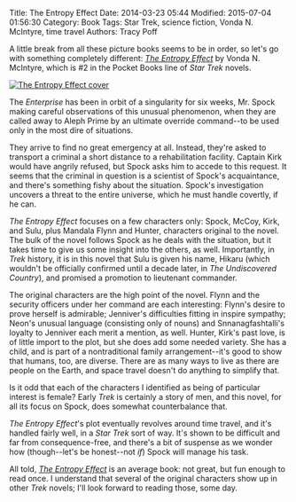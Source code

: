 Title: The Entropy Effect
Date: 2014-03-23 05:44
Modified: 2015-07-04 01:56:30
Category: Book
Tags: Star Trek, science fiction, Vonda N. McIntyre, time travel
Authors: Tracy Poff

A little break from all these picture books seems to be in order, so let's go with something completely different: [*The Entropy Effect*][entropyamzn] by Vonda N. McIntyre, which is #2 in the Pocket Books line of *Star Trek* novels.

[![The Entropy Effect cover]({filename}images/entropy-effect-cover.jpg)][entropyamzn]

The *Enterprise* has been in orbit of a singularity for six weeks, Mr. Spock making careful observations of this unusual phenomenon, when they are called away to Aleph Prime by an ultimate override command--to be used only in the most dire of situations.

They arrive to find no great emergency at all. Instead, they're asked to transport a criminal a short distance to a rehabilitation facility. Captain Kirk would have angrily refused, but Spock asks him to accede to this request. It seems that the criminal in question is a scientist of Spock's acquaintance, and there's something fishy about the situation. Spock's investigation uncovers a threat to the entire universe, which he must handle covertly, if he can.

*The Entropy Effect* focuses on a few characters only: Spock, McCoy, Kirk, and Sulu, plus Mandala Flynn and Hunter, characters original to the novel. The bulk of the novel follows Spock as he deals with the situation, but it takes time to give us some insight into the others, as well. Importantly, in *Trek* history, it is in this novel that Sulu is given his name, Hikaru (which wouldn't be officially confirmed until a decade later, in *The Undiscovered Country*), and promised a promotion to lieutenant commander.

The original characters are the high point of the novel. Flynn and the security officers under her command are each interesting: Flynn's desire to prove herself is admirable; Jenniver's difficulties fitting in inspire sympathy; Neon's unusual language (consisting only of nouns) and Snnanagfashtalli's loyalty to Jenniver each merit a mention, as well. Hunter, Kirk's past love, is of little import to the plot, but she does add some needed variety. She has a child, and is part of a nontraditional family arrangement--it's good to show that humans, too, are diverse. There are as many ways to live as there are people on the Earth, and space travel doesn't do anything to simplify that.

Is it odd that each of the characters I identified as being of particular interest is female? Early *Trek* is certainly a story of men, and this novel, for all its focus on Spock, does somewhat counterbalance that.

*The Entropy Effect*'s plot eventually revolves around time travel, and it's handled fairly well, in a *Star Trek* sort of way. It's shown to be difficult and far from consequence-free, and there's a bit of suspense as we wonder how (though--let's be honest--not *if*) Spock will manage his task.

All told, [*The Entropy Effect*][entropyamzn] is an average book: not great, but fun enough to read once. I understand that several of the original characters show up in other *Trek* novels; I'll look forward to reading those, some day.

[entropyamzn]: http://www.amazon.com/gp/product/1451607539/ref=as_li_ss_tl?ie=UTF8&amp;camp=1789&amp;creative=390957&amp;creativeASIN=1451607539&amp;linkCode=as2&amp;tag=othstuexi-20
